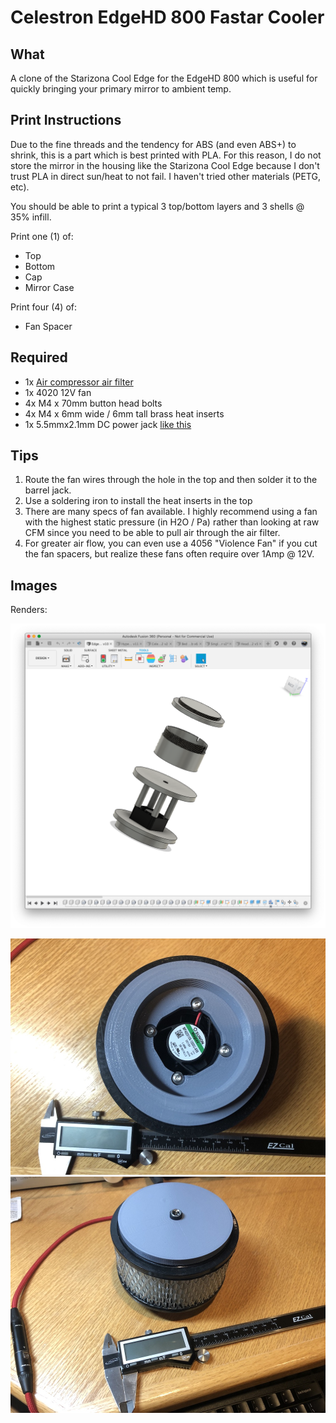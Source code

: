 # Celestron EdgeHD 800 Fastar Cooler

## What 

A clone of the Starizona Cool Edge for the EdgeHD 800 which is useful for 
quickly bringing your primary mirror to ambient temp.

## Print Instructions

Due to the fine threads and the tendency for ABS (and even ABS+) to shrink, 
this is a part which is best printed with PLA.  For this reason, I do not
store the mirror in the housing like the Starizona Cool Edge because I don't 
trust PLA in direct sun/heat to not fail.  I haven't tried other materials (PETG,
etc).

You should be able to print a typical 3 top/bottom layers and 3 shells @ 35% infill.

Print one (1) of:

* Top
* Bottom
* Cap
* Mirror Case

Print four (4) of:

* Fan Spacer

## Required

* 1x [Air compressor air filter](https://www.amazon.com/Filter-Replacement-compressor-STO739-03-STO739-03AU/dp/B01LZFTLLD/ref=sr_1_36)
* 1x 4020 12V fan
* 4x M4 x 70mm button head bolts
* 4x M4 x 6mm wide / 6mm tall brass heat inserts 
* 1x 5.5mmx2.1mm DC power jack [like this](https://smile.amazon.com/gp/product/B01N8VV78D/)


## Tips

1. Route the fan wires through the hole in the top and then solder it to the barrel jack.
1. Use a soldering iron to install the heat inserts in the top 
1. There are many specs of fan available.  I highly recommend using 
a fan with the highest static pressure (in H2O / Pa) rather than looking at raw CFM since
you need to be able to pull air through the air filter.
1. For greater air flow, you can even use a 4056 "Violence Fan" if you cut the fan spacers,
but realize these fans often require over 1Amp @ 12V.

## Images

Renders:

![render1](render1.png)

![top](top.jpeg)
![side](side.jpeg)
